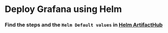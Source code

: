 # Deploy Grafana using Helm

### Find the steps and the `Helm Default values` in [Helm ArtifactHub](https://artifacthub.io/packages/helm/grafana/grafana)
